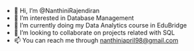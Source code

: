 - 👋 Hi, I’m @NanthiniRajendiran
- 👀 I’m interested in Database Management
- 🌱 I’m currently doing my Data Analytics course in EduBridge
- 💞️ I’m looking to collaborate on projects related with SQL
- 📫 You can reach me through nanthiniapril98@gmail.com

<!---
NanthiniRajendiran/NanthiniRajendiran is a ✨ special ✨ repository because its `README.md` (this file) appears on your GitHub profile.
You can click the Preview link to take a look at your changes.
--->
